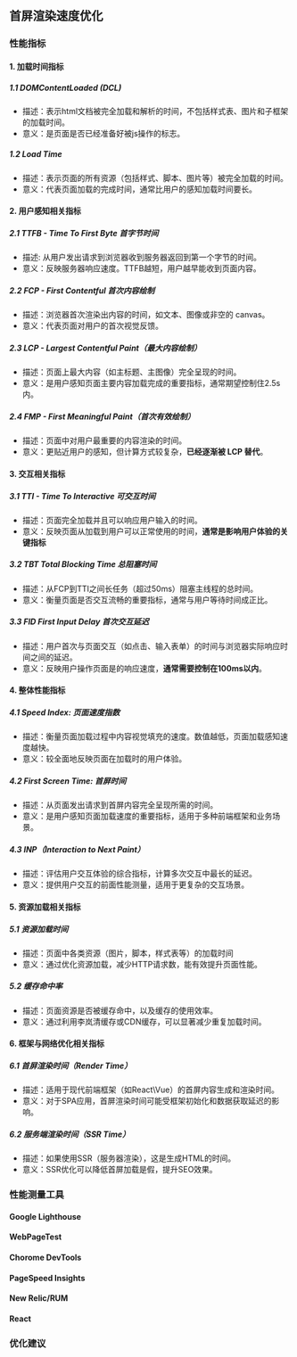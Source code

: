 ## 首屏渲染速度优化

### 性能指标

#### 1. 加载时间指标

##### 1.1 DOMContentLoaded (DCL)
- 描述：表示html文档被完全加载和解析的时间，不包括样式表、图片和子框架的加载时间。
- 意义：是页面是否已经准备好被js操作的标志。

##### 1.2 Load Time
- 描述：表示页面的所有资源（包括样式、脚本、图片等）被完全加载的时间。
- 意义：代表页面加载的完成时间，通常比用户的感知加载时间要长。

#### 2. 用户感知相关指标
##### 2.1 TTFB - Time To First Byte 首字节时间
- 描述: 从用户发出请求到浏览器收到服务器返回到第一个字节的时间。
- 意义：反映服务器响应速度。TTFB越短，用户越早能收到页面内容。
##### 2.2 FCP - First Contentful 首次内容绘制 
- 描述：浏览器首次渲染出内容的时间，如文本、图像或非空的 canvas。
- 意义：代表页面对用户的首次视觉反馈。
##### 2.3 LCP - Largest Contentful Paint（最大内容绘制）
- 描述：页面上最大内容（如主标题、主图像）完全呈现的时间。
- 意义：是用户感知页面主要内容加载完成的重要指标，通常期望控制住2.5s内。
##### 2.4 FMP - First Meaningful Paint（首次有效绘制）
- 描述：页面中对用户最重要的内容渲染的时间。
- 意义：更贴近用户的感知，但计算方式较复杂，**已经逐渐被 LCP 替代**。

#### 3. 交互相关指标
##### 3.1 TTI - Time To Interactive 可交互时间
- 描述：页面完全加载并且可以响应用户输入的时间。
- 意义：反映页面从加载到用户可以正常使用的时间，**通常是影响用户体验的关键指标**
##### 3.2 TBT Total Blocking Time 总阻塞时间
- 描述：从FCP到TTI之间长任务（超过50ms）阻塞主线程的总时间。
- 意义：衡量页面是否交互流畅的重要指标，通常与用户等待时间成正比。
##### 3.3 FID First Input Delay 首次交互延迟
- 描述：用户首次与页面交互（如点击、输入表单）的时间与浏览器实际响应时间之间的延迟。
- 意义：反映用户操作页面是的响应速度，**通常需要控制在100ms以内**。

#### 4. 整体性能指标
##### 4.1 Speed Index: 页面速度指数
- 描述：衡量页面加载过程中内容视觉填充的速度。数值越低，页面加载感知速度越快。
- 意义：较全面地反映页面在加载时的用户体验。
##### 4.2 First Screen Time: 首屏时间
- 描述：从页面发出请求到首屏内容完全呈现所需的时间。
- 意义：是用户感知页面加载速度的重要指标，适用于多种前端框架和业务场景。
##### 4.3 INP（Interaction to Next Paint）
- 描述：评估用户交互体验的综合指标，计算多次交互中最长的延迟。
- 意义：提供用户交互的前面性能测量，适用于更复杂的交互场景。

#### 5. 资源加载相关指标
##### 5.1 资源加载时间
- 描述：页面中各类资源（图片，脚本，样式表等）的加载时间
- 意义：通过优化资源加载，减少HTTP请求数，能有效提升页面性能。
##### 5.2 缓存命中率 
- 描述：页面资源是否被缓存命中，以及缓存的使用效率。
- 意义：通过利用李岚清缓存或CDN缓存，可以显著减少重复加载时间。

#### 6. 框架与网络优化相关指标
##### 6.1 首屏渲染时间（Render Time）
- 描述：适用于现代前端框架（如React\Vue）的首屏内容生成和渲染时间。
- 意义：对于SPA应用，首屏渲染时间可能受框架初始化和数据获取延迟的影响。
##### 6.2 服务端渲染时间（SSR Time）
- 描述：如果使用SSR（服务器渲染），这是生成HTML的时间。
- 意义：SSR优化可以降低首屏加载是假，提升SEO效果。


### 性能测量工具
#### Google Lighthouse
#### WebPageTest
#### Chorome DevTools
#### PageSpeed Insights
#### New Relic/RUM
#### React <Proliter />


### 优化建议
